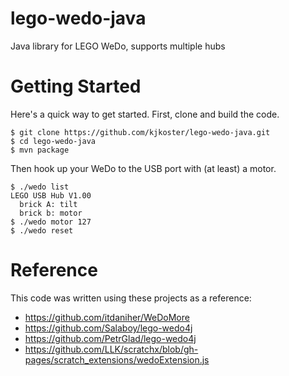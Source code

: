 # lego-wedo-java
Java library for LEGO WeDo, supports multiple hubs

# Getting Started
Here's a quick way to get started. First, clone and build the code.

    $ git clone https://github.com/kjkoster/lego-wedo-java.git
    $ cd lego-wedo-java
    $ mvn package

Then hook up your WeDo to the USB port with (at least) a motor.

    $ ./wedo list
    LEGO USB Hub V1.00
      brick A: tilt
      brick b: motor
    $ ./wedo motor 127
    $ ./wedo reset


# Reference
This code was written using these projects as a reference:
- https://github.com/itdaniher/WeDoMore
- https://github.com/Salaboy/lego-wedo4j
- https://github.com/PetrGlad/lego-wedo4j
- https://github.com/LLK/scratchx/blob/gh-pages/scratch_extensions/wedoExtension.js

